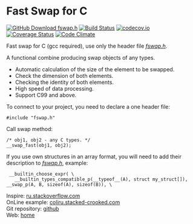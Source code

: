 # Fast Swap for C

[![GitHub Download fswap.h](https://img.shields.io/pypi/dt/ansicolortags.svg)](https://peterssharp.github.io/Fast-Swap-for-C/fswap.h)
[![Build Status](https://travis-ci.org/PetersSharp/Fast-Swap-for-C.svg)](https://travis-ci.org/PetersSharp/Fast-Swap-for-C)
[![codecov.io](https://codecov.io/github/PetersSharp/Fast-Swap-for-C/coverage.svg?branch=master)](https://codecov.io/github/PetersSharp/Fast-Swap-for-C?branch=master)
[![Coverage Status](https://codeclimate.com/github/PetersSharp/Fast-Swap-for-C/badges/coverage.svg)](https://codeclimate.com/github/PetersSharp/Fast-Swap-for-C/coverage)
[![Code Climate](https://codeclimate.com/github/PetersSharp/Fast-Swap-for-C/badges/gpa.svg)](https://codeclimate.com/github/PetersSharp/Fast-Swap-for-C)

Fast swap for C (gcc required), use only the header file [_fswap.h_](https://github.com/PetersSharp/Fast-Swap-for-C/blob/master/fswap.h).

A functional combine producing swap objects of any types.
- Automatic calculation of the size of the element to be swapped.
- Check the dimension of both elements.
- Checking the identity of both elements.
- High speed of data processing.
- Support C99 and above.

To connect to your project, you need to declare a one header file:

````
#include "fswap.h"
````

Call swap method:
````
/* obj1, obj2 - any C types. */
__swap_fast(obj1, obj2);
````

If you use own structures in an array format, you will need to add their description to [_fswap.h_](
https://github.com/PetersSharp/Fast-Swap-for-C/blob/master/fswap.h), example:
````
 __builtin_choose_expr( \
   __builtin_types_compatible_p(__typeof__(A), struct my_struct[]), __swap_p(A, B, sizeof(A), sizeof(B)), \
````



Inspire:        [ru.stackoverflow.com](https://ru.stackoverflow.com/questions/836089/%d0%9e%d0%b1%d0%bc%d0%b5%d0%bd-%d1%87%d0%b5%d1%80%d0%b5%d0%b7-%d1%83%d0%ba%d0%b0%d0%b7%d0%b0%d1%82%d0%b5%d0%bb%d0%b8/836167#836167)  
OnLine example: [coliru.stacked-crooked.com](http://coliru.stacked-crooked.com/a/be12a57be0162860)  
Git repository: [github](https://github.com/PetersSharp/Fast-Swap-for-C)  
Web:            [home](https://peterssharp.github.io/Fast-Swap-for-C/)   


